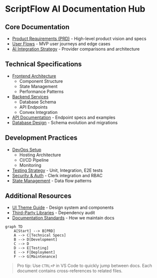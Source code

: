 # ScriptFlow AI Documentation Hub


## Core Documentation
- [Product Requirements (PRD)](/docs/prd.md) - High-level product vision and specs
- [User Flows](/docs/user-flows.md) - MVP user journeys and edge cases
- [AI Integration Strategy](/docs/ai-providers.md) - Provider comparisons and architecture

## Technical Specifications
- [Frontend Architecture](/docs/frontend.md)
  - Component Structure
  - State Management
  - Performance Patterns
- [Backend Services](/docs/backend.md)
  - Database Schema
  - API Endpoints
  - Convex Integration
- [API Documentation](/docs/api.md) - Endpoint specs and examples
- [Database Design](/docs/database.md) - Schema evolution and migrations

## Development Practices
- [DevOps Setup](/docs/devops.md)
  - Hosting Architecture
  - CI/CD Pipeline
  - Monitoring
- [Testing Strategy](/docs/testing.md) - Unit, Integration, E2E tests
- [Security & Auth](/docs/security-auth.md) - Clerk integration and RBAC
- [State Management](/docs/state-management.md) - Data flow patterns

## Additional Resources
- [UI Theme Guide](/docs/theme.md) - Design system and components
- [Third-Party Libraries](/docs/third-party-libs.md) - Dependency audit
- [Documentation Standards](/docs/documentation.md) - How we maintain docs

```mermaid
graph TD
    A[Start] --> B[PRD]
    A --> C[Technical Specs]
    B --> D[Development]
    C --> D
    D --> E[Testing]
    E --> F[Deployment]
    F --> G[Maintenance]
```

> Pro tip: Use `CTRL+P` in VS Code to quickly jump between docs. Each document contains cross-references to related files.
